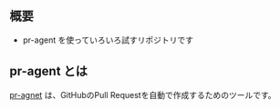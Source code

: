 ## 概要
- pr-agent を使っていろいろ試すリポジトリです

## pr-agent とは
[pr-agnet](https://github.com/qodo-ai/pr-agent) は、GitHubのPull Requestを自動で作成するためのツールです。
